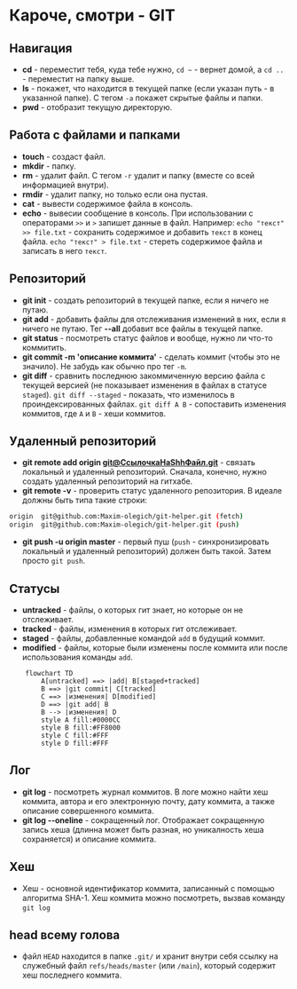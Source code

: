 # Кароче, смотри - GIT

## Навигация
- **cd** - переместит тебя, куда тебе нужно, `cd ~` - вернет домой, а `cd ..` - переместит на папку выше.
- **ls** - покажет, что находится в текущей папке (если указан путь - в указанной папке). С тегом `-a` покажет скрытые файлы и папки.
- **pwd** - отобразит текущую директорую.

## Работа с файлами и папками
- **touch** - создаст файл.
- **mkdir** - папку.
- **rm** - удалит файл. С тегом `-r` удалит и папку (вместе со всей информацией внутри).
- **rmdir** - удалит папку, но только если она пустая.
- **cat** - вывести содержимое файла в консоль.
- **echo** - вывесии сообщение в консоль. При использовании с операторами `>>` и `>` запишет данные в файл. Например: `echo "текст" >> file.txt` - сохранить содержимое и добавить `текст` в конец файла. `echo "текст" > file.txt` - стереть содержимое файла и записать в него `текст`.

## Репозиторий
- **git init** - cоздать репозиторий в текущей папке, если я ничего не путаю.
- **git add** - добавить файлы для отслеживания изменений в них, если я ничего не путаю. Тег **--all** добавит все файлы в текущей папке.
- **git status** - посмотреть статус файлов и вообще, нужно ли что-то коммитить.
- **git commit -m 'описание коммита'** - сделать коммит (чтобы это не значило). Не забудь как обычно про тег `-m`.
- **git diff** - сравнить последнюю закоммиченную версию файла с текущей версией (не показывает изменения в файлах в статусе `staged`). `git diff --staged` - показать, что изменилось в проиндексированных файлах. `git diff A B` - сопоставить изменения коммитов, где `A` и `B` - хеши коммитов.

## Удаленный репозиторий
- **git remote add origin git@СсылочкаНаShhФайл.git** - связать локальный и удаленный репозиторий. Сначала, конечно, нужно создать удаленный репозиторий на гитхабе.
- **git remote -v** - проверить статус удаленного репозитория. В идеале должны быть типа такие строки:
```BASH
origin  git@github.com:Maxim-olegich/git-helper.git (fetch)
origin  git@github.com:Maxim-olegich/git-helper.git (push)
```
- **git push -u origin master** - первый пуш (`push` - синхронизировать локальный и удаленный репозиторий) должен быть такой. Затем просто `git push`.

## Статусы
- **untracked** - файлы, о которых гит знает, но которые он не отслеживает.
- **tracked** - файлы, изменения в которых гит отслеживает.
- **staged** - файлы, добавленные командой `add` в будущий коммит.
- **modified** - файлы, которые были изменены после коммита или после использования команды `add`.

```mermaid
	flowchart TD
		A[untracked] ==> |add| B[staged+tracked]
		B ==> |git commit| C[tracked]
		C ==> |изменения| D[modified]
		D ==> |git add| B
		B --> |изменения| D
		style A fill:#0000CC
		style B fill:#FF8000
		style C fill:#FFF
		style D fill:#FFF
```

## Лог
- **git log** - посмотреть журнал коммитов. В логе можно найти хеш коммита, автора и его электронную почту, дату коммита, а также описание совершенного коммита. 
- **git log --oneline** - сокращенный лог. Отображает сокращенную запись хеша (длинна может быть разная, но уникалность хеша сохраняется) и описание коммита.

## Хеш
- Хеш - основной идентификатор коммита, записанный с помощью алгоритма SHA-1. Хеш коммита можно посмотреть, вызвав команду `git log`

## head всему голова
- файл `HEAD` находится в папке `.git/` и хранит внутри себя ссылку на служебный файл `refs/heads/master` (или `/main`), который содержит хеш последнего коммита.